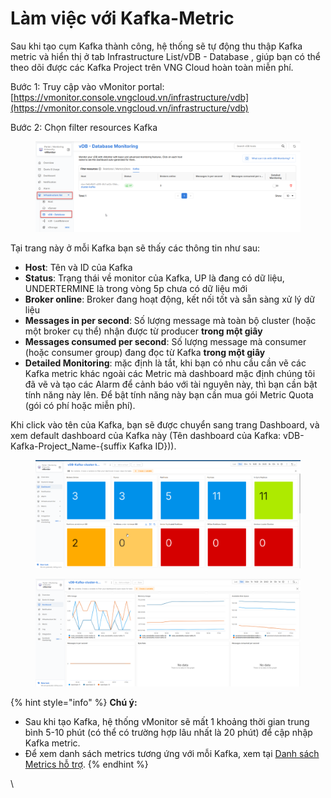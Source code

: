 # Làm việc với Kafka-Metric

Sau khi tạo cụm Kafka thành công, hệ thống sẽ tự động thu thập Kafka metric và hiển thị ở tab Infrastructure List/vDB - Database , giúp bạn có thể theo dõi được các Kafka Project trên VNG Cloud hoàn toàn miễn phí.

Bước 1: Truy cập vào vMonitor portal:  [https://vmonitor.console.vngcloud.vn/infrastructure/vdb](https://vmonitor.console.vngcloud.vn/infrastructure/vdb)

Bước 2: Chọn filter resources Kafka

<figure><img src="../../../../.gitbook/assets/image.png" alt=""><figcaption></figcaption></figure>

Tại trang này ở mỗi Kafka bạn sẽ thấy các thông tin như sau:

* **Host**: Tên và ID của Kafka
* **Status**: Trạng thái về monitor của Kafka, UP là đang có dữ liệu, UNDERTERMINE là trong vòng 5p chưa có dữ liệu mới
* **Broker online**: Broker đang hoạt động, kết nối tốt và sẵn sàng xử lý dữ liệu
* **Messages in per second**: Số lượng message mà toàn bộ cluster (hoặc một broker cụ thể) nhận được từ producer **trong một giây**
* **Messages consumed per second**: Số lượng message mà consumer (hoặc consumer group) đang đọc từ Kafka **trong một giây**
* **Detailed Monitoring**: mặc định là tắt, khi bạn có nhu cầu cần vẽ các Kafka metric khác ngoài các Metric mà dashboard mặc định chúng tôi đã vẽ và tạo các Alarm để cảnh báo với tài nguyên này, thì bạn cần bật tính năng này lên. Để bật tính năng này bạn cần mua gói Metric Quota (gói có phí hoặc miễn phí).

&#x20;Khi click vào tên của Kafka, bạn sẽ được chuyển sang trang Dashboard, và xem default dashboard của Kafka này (Tên dashboard của Kafka: vDB-Kafka-Project\_Name-{suffix Kafka ID})).

<figure><img src="../../../../.gitbook/assets/image (4).png" alt=""><figcaption></figcaption></figure>

<figure><img src="../../../../.gitbook/assets/image (5).png" alt=""><figcaption></figcaption></figure>

{% hint style="info" %}
**Chú ý:**

* Sau khi tạo Kafka, hệ thống vMonitor sẽ mất 1 khoảng thời gian trung bình 5-10 phút (có thể có trường hợp lâu nhất là 20 phút) để cập nhập Kafka metric.
* Để xem danh sách metrics tương ứng với mỗi Kafka, xem tại [Danh sách Metrics hỗ trợ](../../../../vmonitor-platform/cach-tinh-nang-cua-vmonitor-platform/metrics/danh-sach-metrics-ho-tro/).
{% endhint %}

\

